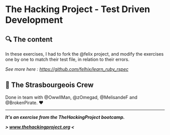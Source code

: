 # The Hacking Project - Test Driven Development


## :mag: The content
In these exercises, I had to fork the @felix project, and modify the exercises one by one to match their test file, in relation to their errors.

*See more here : https://github.com/felhix/learn_ruby_rspec*


## :european_post_office: The Strasbourgeois Crew
Done in team with @OwwllMan, @zOmegad, @MelisandeF and @BrokenPirate. :heart:

<hr>

***It's an exercise from the TheHackingProject bootcamp.***

***> www.thehackingproject.org <***
